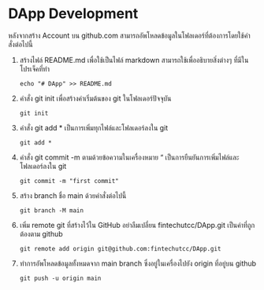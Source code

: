 # DApp Development

หลังจากสร้าง Account บน github.com สามารถอัพโหลดข้อมูลในโฟลเดอร์ที่ต้องการโดยใช้คำสั่งต่อไปนี้

1. สร้างไฟล์ README.md เพื่อใช้เป็นไฟล์ markdown สามารถใช้เพื่ออธิบายสิ่งต่างๆ ที่มีในโปรเจ็คที่ทำ

    `echo "# DApp" >> README.md`

2. คำสั่ง git init เพื่อสร้างค่าเริ่มต้นของ git ในโฟลเดอร์ปัจจุบัน

    `git init`

3. คำสั่ง git add * เป็นการเพิ่มทุกไฟล์และโฟลเดอร์ลงใน git

    `git add *`

4. คำสั่ง git commit -m ตามด้วยข้อความในเครื่องหมาย “ เป็นการยืนยันการเพิ่มไฟล์และโฟลเดอร์ลงใน git

    `git commit -m "first commit"`

5. สร้าง branch ชื่อ main ด้วยคำสั่งต่อไปนี้

    `git branch -M main`

6. เพิ่ม remote git ที่สร้างไว้ใน GitHub อย่าลืมเปลี่ยน fintechutcc/DApp.git เป็นค่าที่ถูกต้องตาม github 

    `git remote add origin git@github.com:fintechutcc/DApp.git`

7. ทำการอัพโหลดข้อมูลทั้งหมดจาก main branch ซึ่งอยู่ในเครื่องไปยัง origin ที่อยู่บน github

    `git push -u origin main`
